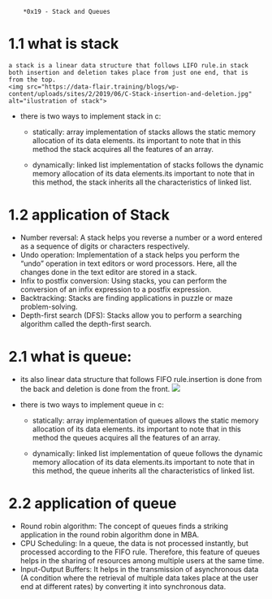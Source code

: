         *0x19 - Stack and Queues
# 1.1 what is stack

    a stack is a linear data structure that follows LIFO rule.in stack both insertion and deletion takes place from just one end, that is from the top.
    <img src="https://data-flair.training/blogs/wp-content/uploads/sites/2/2019/06/C-Stack-insertion-and-deletion.jpg" alt="ilustration of stack">

* there is two ways to implement stack in c:
    * statically: array implementation of stacks allows the static memory allocation of its data elements. its important to note that in this method the stack acquires all the features of an array.

    * dynamically: linked list implementation of stacks follows the dynamic memory allocation of its data elements.its important to note that in this method, the stack inherits all the characteristics of linked list.

# 1.2 application of Stack

* Number reversal: A stack helps you reverse a number or a word entered as a sequence of digits or characters respectively.
* Undo operation: Implementation of a stack helps you perform the “undo” operation in text editors or word processors. Here, all the changes done in the text editor are stored in a stack.
* Infix to postfix conversion: Using stacks, you can perform the conversion of an infix expression to a postfix expression.
* Backtracking: Stacks are finding applications in puzzle or maze problem-solving.
* Depth-first search (DFS): Stacks allow you to perform a searching algorithm called the depth-first search.

# 2.1 what is queue:
* its also linear data structure that follows FIFO rule.insertion is done from the back and deletion is done from the front.
    <img src="https://data-flair.training/blogs/wp-content/uploads/sites/2/2019/06/C-Queue-insertion-and-deletion.jpg">

* there is two ways to implement queue in c:
    * statically: array implementation of queues allows the static memory allocation of its data elements. its important to note that in this method the queues acquires all the features of an array.

   * dynamically: linked list implementation of queue follows the dynamic memory allocation of its data elements.its important to note that in this method, the queue inherits all the characteristics of linked list.

# 2.2 application of queue
* Round robin algorithm: The concept of queues finds a striking application in the round robin algorithm done in MBA.
* CPU Scheduling:  In a queue, the data is not processed instantly, but processed according to the FIFO rule. Therefore, this feature of queues helps in the sharing of resources among multiple users at the same time.
* Input-Output Buffers:  It helps in the transmission of asynchronous data (A condition where the retrieval of multiple data takes place at the user end at different rates) by converting it into synchronous data.
